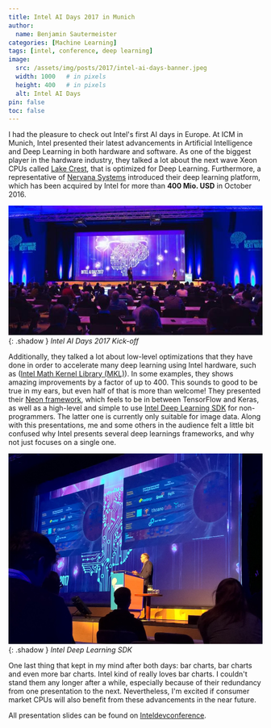 ```yaml
---
title: Intel AI Days 2017 in Munich
author:
  name: Benjamin Sautermeister
categories: [Machine Learning]
tags: [intel, conference, deep learning]
image:
  src: /assets/img/posts/2017/intel-ai-days-banner.jpeg
  width: 1000   # in pixels
  height: 400   # in pixels
  alt: Intel AI Days
pin: false
toc: false
---
```


I had the pleasure to check out Intel's first AI days in Europe. At ICM in Munich, Intel presented their latest advancements
in Artificial Intelligence and Deep Learning in both hardware and software. As one of the biggest player in the
hardware industry, they talked a lot about the next wave Xeon CPUs called
[Lake Crest](https://newsroom.intel.com/news-releases/intel-ai-day-news-release/), that is optimized for Deep Learning.
Furthermore, a representative of [Nervana Systems](https://www.nervanasys.com/) introduced their deep learning platform,
which has been acquired by Intel for more than **400 Mio. USD** in October 2016.

![Intel AI Days 2017](/assets/img/posts/2017/intel-ai-days1.jpeg){: .shadow }
_Intel AI Days 2017 Kick-off_

Additionally, they talked a lot about low-level optimizations that they have done in order to accelerate many deep learning
using Intel hardware, such as ([Intel Math Kernel Library (MKL)](https://software.intel.com/mk)). In some examples,
they shows amazing improvements by a factor of up to 400. This sounds to good to be true in my ears, but even half of that
is more than welcome! They presented their [Neon framework](https://neon.nervanasys.com/docs/latest/optimizers.html),
which feels to be in between TensorFlow and Keras, as well as a high-level and simple to use
[Intel Deep Learning SDK](https://software.intel.com/en-us/a) for non-programmers. The latter one is currently only suitable
for image data. Along with this presentations, me and some others in the audience felt a little bit confused why Intel presents
several deep learnings frameworks, and why not just focuses on a single one.

![Intel Deep Learning SDK](/assets/img/posts/2017/intel-ai-days2.jpeg){: .shadow }
_Intel Deep Learning SDK_

One last thing that kept in my mind after both days: bar charts, bar charts and even more bar charts.
Intel kind of really loves bar charts. I couldn't stand them any longer after a while, especially because of their redundancy
from one presentation to the next. Nevertheless, I'm excited if consumer market CPUs will also benefit from these advancements
in the near future.

All presentation slides can be found on [Inteldevconference](http://www.inteldevconference.com/ai-day-munich-slides/).